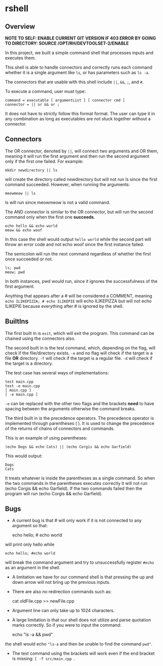 # rshell
## Overview

**NOTE TO SELF: ENABLE CURRENT GIT VERSION IF 403 ERROR BY GOING TO DIRECTORY: SOURCE /OPT/RH/DEVTOOLSET-2/ENABLE**

In this project, we built a simple command shell that processes inputs and executes them.

This shell is able to handle connectors and correctly runs each command whether it is a single argument like `ls`, or has parameters such as `ls -a`. 

The connectors that are usable with this shell include `||`, `&&`, `;`, and `#`.

To execute a command, user must type:

    command = executable [ argumentList ] [ connector cmd ]
    connector = || or && or ;

It does not have to strictly follow this format format. The user can type it in any combination as long as executables are not stuck together without a connector.

## Connectors
The OR connector, denoted by `||`, will connect two arguments and OR them, meaning it will run the first argument and then run the second argument only if the first one failed. For example: 

    mkdir newdirectory || ls

will create the directory called newdirectory but will not run ls since the first command succeeded. However, when running the arguments:

    meowmeow || ls

ls will run since meowmeow is not a valid command.

The AND connector is similar to the OR connector, but will run the second command only when the first one **succeeds**.

    echo hello && echo world
    meow && echo woof

In this case the shell would output `hello world` while the second part will throw an error code and not echo woof since the first instance failed.

The semicolon will run the next command regardless of whether the first once succeeded or not.

    ls; pwd
    meow; pwd

In both instances, pwd would run, since it ignores the successfulness of the first argument.

Anything that appears after a # will be considered a COMMENT, meaning `echo ILIKEPIZZA; # echo ILIKEPIE` will echo ILIKEPIZZA but will not echo ILIKEPIE because everything after # is ignored by the shell.

## BuiltIns
The first built in is `exit`, which will exit the program. This command can be chained using the connectors also.

The second built in is the test command, which, depending on the flag, will check if the file/directory exists. `-e` and no flag will check if the target is a file **OR** directory. `-f` will check if the target is a regular file. `-d` will check if the target is a directory. 

The test case has several ways of implementations:

    test main.cpp
    test -e main.cpp
    [ main.cpp ]
    [ -e main.cpp ]

`-e` can be replaced with the other two flags and the brackets **need** to have spacing between the arguments otherwise the command breaks.

The third built in is the precedence operators. The precedence operator is implemented through parentheses ( ). It is used to change the precedence of the returns of chains of connectors and commands.

This is an example of using parentheses:

	(echo Dogs && echo Cats) || (echo Corgis && echo Garfield)

This would output:
	
	Dogs
	Cats

It treats whatever is inside the parentheses as a single command. So when the two commands in the parentheses executes correctly it will not run (echo Corgis && echo Garfield). If the two commands failed then the program will run (echo Corgis && echo Garfield).

## Bugs
* A current bug is that # will only work if it is not connected to any argument so that:

    echo hello; # echo world

will print only hello while

    echo hello; #echo world

will break the command argument and try to unsuccessfully register `#echo` as an argument in the shell.

* A limitation we have for our command shell is that pressing the up and down arrow will not bring up the previous inputs.

* There are also no redirection commands such as:

    cat oldFile.cpp >> newFile.cpp

* Argument line can only take up to 1024 characters.

* A large limitation is that our shell does not utilize and parse quotation marks correctly. So if you were to input the command:

    echo "ls -a && pwd"

the shell would echo `"ls-a` and then be unable to find the command `pwd"`.

* The test command using the brackets will work even if the end bracket is missing: `[ -f src/main.cpp `.

